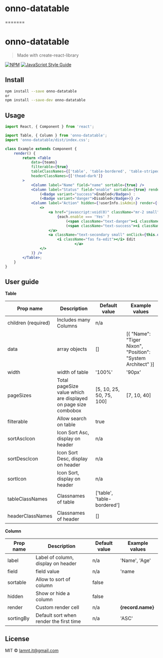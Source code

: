 # onno-datatable
=======
# onno-datatable

> Made with create-react-library

[![NPM](https://img.shields.io/npm/v/onno-datatable.svg)](https://www.npmjs.com/package/onno-datatable) [![JavaScript Style Guide](https://img.shields.io/badge/code_style-standard-brightgreen.svg)](https://standardjs.com)

## Install

```bash
npm install --save onno-datatable
or
npm install --save-dev onno-datatable
```

## Usage

```jsx
import React, { Component } from 'react';

import Table, { Column } from 'onno-datatable';
import 'onno-datatable/dist/index.css';

class Example extends Component {
  	render() {
		return <Table
			data={teams}
			filterable={true}
			tableClassNames={['table', 'table-bordered', 'table-striped', 'table-hover', 'table-sm']}
			headerClassNames={['thead-dark']}
		>
			<Column label="Name" field="name" sortable={true} />
			<Column label="Status" field="enable" sortable={true} render={(each) => each.enable === 'Yes' ?
				(<Badge variant="success">Enabled</Badge>) :
				(<Badge variant="danger">Disabled</Badge>)} />
			<Column label="Action" hidden={!userInfo.isAdmin} render={(each) => (
				<>
					<a href="javascript:void(0)" className="mr-2 small" onClick={this.onChangeStatus(each)}>
						{each.enable === 'Yes' ?
							(<span className="text-danger"><i className="fas fa-trash-alt"></i> Disabled </span>) :
							(<span className="text-success"><i className="fas fa-eye"></i> Enable </span>)}
					</a>
					<a className="text-secondary small" onClick={this.onOpenEditForm(each)} href="javascript:void(0)">
						<i className="fas fa-edit"></i> Edit
								</a>
				</>
			)} />
		</Table>;
  	}
}
```

## User guide

**Table**

| Prop name  | Description | Default value | Example values
| ------------- | ------------- | ------------- | ------------- |
| children (required)  | Includes many Columns | n/a | <Column /> |
| data  | array objects  | [] | [{ "Name": "Tiger Nixon", "Position": "System Architect" }] |
| width  | width of table | '100%' | '90px' |
| pageSizes  | Total pageSize value which are displayed on page size combobox | [5, 10, 25, 50, 75, 100] | [7, 10, 40] |
| filterable  | Allow search on table | true |  |
| sortAscIcon  | Icon Sort Asc, display on header | n/a |  |
| sortDescIcon  | Icon Sort Desc, display on header | n/a |  |
| sortIcon  | Icon Sort, display on header | n/a | |
| tableClassNames  | Classnames of table | ['table', 'table-bordered'] | |
| headerClassNames  | Classnames of header | [] | |

**Column**

| Prop name  | Description | Default value | Example values
| ------------- | ------------- | ------------- | ------------- |
| label  | Label of column, display on header | n/a | 'Name', 'Age' |
| field  | field value | n/a | 'name |
| sortable  | Allow to sort of column | false |  |
| hidden  | Show or hide a column | false |  |
| render  | Custom render cell | n/a | <b>{record.name}</b> |
| sortingBy  | Default sort when render the first time | n/a | 'ASC' |


## License

MIT © [lamnt.it@gmail.com](https://github.com/lamnt208)
